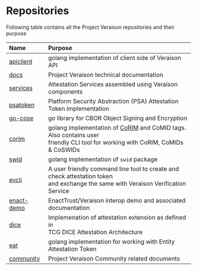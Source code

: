 # Repositories

Following table contains all the Project Veraison repositories and their purpose

| Name                               | Purpose                               |
|:-----------------------------------|:--------------------------------------|
| [apiclient](https://github.com/veraison/apiclient) | golang implementation of client side of Veraison API |
| [docs](https://github.com/veraison/docs) | Project Veraison technical documentation|
| [services](https://github.com/veraison/services) | Attestation Services assembled using Veraison components|
| [psatoken](https://github.com/veraison/psatoken) | Platform Security Abstraction (PSA) Attestation Token implementation |
| [go-cose](https://github.com/veraison/go-cose) | go library for CBOR Object Signing and Encryption |
| [corim](https://github.com/veraison/corim) | golang implementation of [CoRIM]() and CoMID tags. Also contains user <br />friendly CLI tool for working with CoRIM, CoMIDs & CoSWIDs |
| [swid](https://github.com/veraison/swid) | golang implementation of `swid` package |
| [evcli](https://github.com/veraison/evcli) | A user friendly command line tool to create and check attestation token <br />and exchange the same with Veraison Verification Service |
| [enact-demo](https://github.com/veraison/enact-demo) | EnactTrust/Veraison interop demo and associated documentation|
| [dice](https://github.com/veraison/dice) | Implemenation of attestation extension as defined in <br />TCG DICE Attestation Architecture|
| [eat](https://github.com/veraison/eat) | golang implementation for working with Entity Attestation Token |
| [community](https://github.com/veraison/community) | Project Veraison Community related documents |